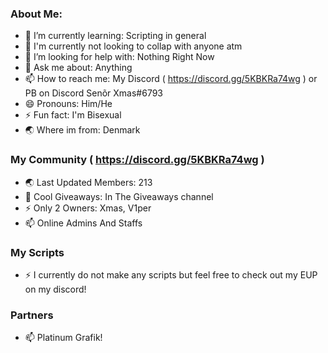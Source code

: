 ### About Me:
- 🌱 I’m currently learning: Scripting in general
- 👯 I'm currently not looking to collap with anyone atm
- 🤔 I’m looking for help with: Nothing Right Now
- 💬 Ask me about: Anything
- 📫 How to reach me: My Discord ( https://discord.gg/5KBKRa74wg ) or PB on Discord Senõr Xmas#6793
- 😄 Pronouns: Him/He
- ⚡ Fun fact: I'm Bisexual
- 🌏 Where im from: Denmark

### My Community ( https://discord.gg/5KBKRa74wg )
- 🌏 Last Updated Members: 213
- 🎉 Cool Giveaways: In The Giveaways channel
- ⚡ Only 2 Owners: Xmas, V1per
- 📫 Online Admins And Staffs

### My Scripts
- ⚡ I currently do not make any scripts but feel free to check out my EUP on my discord!

### Partners
- 📫 Platinum Grafik!
